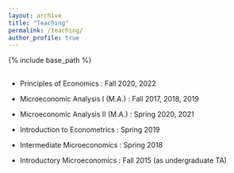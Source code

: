```yaml
---
layout: archive
title: "Teaching"
permalink: /teaching/
author_profile: true
---
```


{% include base_path %}

## 

* Principles of Economics
:   Fall 2020, 2022

* Microeconomic Analysis I (M.A.)
:   Fall 2017, 2018, 2019

* Microeconomic Analysis II (M.A.)
:   Spring 2020, 2021

* Introduction to Econometrics
:   Spring 2019

* Intermediate Microeconomics
:   Spring 2018

* Introductory Microeconomics
:   Fall 2015 (as undergraduate TA)
